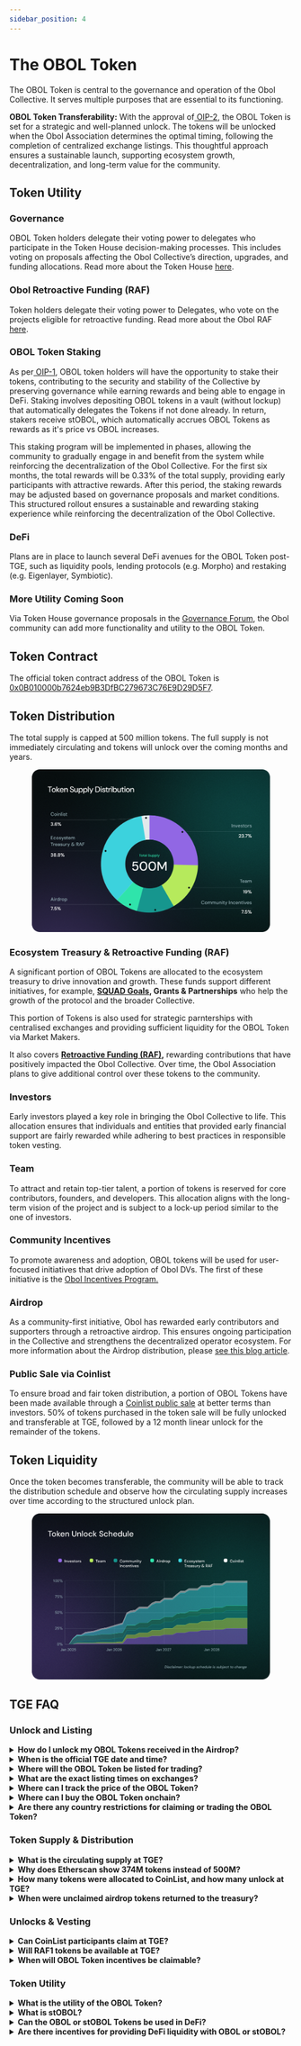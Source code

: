 ```yaml
---
sidebar_position: 4
---
```


# The OBOL Token

The OBOL Token is central to the governance and operation of the Obol Collective. It serves multiple purposes that are essential to its functioning.

**OBOL Token Transferability:** With the approval of[ OIP-2](https://community.obol.org/t/oip-2-unlock-obol-token/317/30), the OBOL Token is set for a strategic and well-planned unlock. The tokens will be unlocked when the Obol Association determines the optimal timing, following the completion of centralized exchange listings. This thoughtful approach ensures a sustainable launch, supporting ecosystem growth, decentralization, and long-term value for the community.

## Token Utility

### **Governance**

OBOL Token holders delegate their voting power to delegates who participate in the Token House decision-making processes. This includes voting on proposals affecting the Obol Collective’s direction, upgrades, and funding allocations. Read more about the Token House [here](token-house.md).

### **Obol Retroactive Funding (RAF)**

Token holders delegate their voting power to Delegates, who vote on the projects eligible for retroactive funding. Read more about the Obol RAF [here](raf.md).

### **OBOL Token Staking**

As per[ OIP-1](https://community.obol.org/t/oip-1-building-and-enabling-staking-for-the-obol-token/312), OBOL token holders will have the opportunity to stake their tokens, contributing to the security and stability of the Collective by preserving governance while earning rewards and being able to engage in DeFi. Staking involves depositing OBOL tokens in a vault (without lockup) that automatically delegates the Tokens if not done already. In return, stakers receive stOBOL, which automatically accrues OBOL Tokens as rewards as it's price vs OBOL increases.

This staking program will be implemented in phases, allowing the community to gradually engage in and benefit from the system while reinforcing the decentralization of the Obol Collective. For the first six months, the total rewards will be 0.33% of the total supply, providing early participants with attractive rewards. After this period, the staking rewards may be adjusted based on governance proposals and market conditions. This structured rollout ensures a sustainable and rewarding staking experience while reinforcing the decentralization of the Obol Collective.

### **DeFi**

Plans are in place to launch several DeFi avenues for the OBOL Token post-TGE, such as liquidity pools, lending protocols (e.g. Morpho) and restaking (e.g. Eigenlayer, Symbiotic).

### **More Utility Coming Soon**

Via Token House governance proposals in the [Governance Forum](https://community.obol.org/), the Obol community can add more functionality and utility to the OBOL Token.

## Token Contract

The official token contract address of the OBOL Token is [0x0B010000b7624eb9B3DfBC279673C76E9D29D5F7](https://etherscan.io/address/0x0B010000b7624eb9B3DfBC279673C76E9D29D5F7).

## Token Distribution

The total supply is capped at 500 million tokens. The full supply is not immediately circulating and tokens will unlock over the coming months and years.

<figure><img src="../../.gitbook/assets/12_Supply.png" alt=""><figcaption></figcaption></figure>

### **Ecosystem Treasury & Retroactive Funding (RAF)**

A significant portion of OBOL Tokens are allocated to the ecosystem treasury to drive innovation and growth. These funds support different initiatives, for example, [**SQUAD Goals**](https://community.obol.org/t/oip-3-obol-collective-2025-goals-proposal/)**, Grants & Partnerships** who help the growth of the protocol and the broader Collective.

This portion of Tokens is also used for strategic parnterships with centralised exchanges and providing sufficient liquidity for the OBOL Token via Market Makers.

It also covers [**Retroactive Funding (RAF)**](https://docs.obol.org/community-and-governance/governance/raf)**,** rewarding contributions that have positively impacted the Obol Collective. Over time, the Obol Association plans to give additional control over these tokens to the community.

### **Investors**

Early investors played a key role in bringing the Obol Collective to life. This allocation ensures that individuals and entities that provided early financial support are fairly rewarded while adhering to best practices in responsible token vesting.

### **Team**

To attract and retain top-tier talent, a portion of tokens is reserved for core contributors, founders, and developers. This allocation aligns with the long-term vision of the project and is subject to a lock-up period similar to the one of investors.

### **Community Incentives**

To promote awareness and adoption, OBOL tokens will be used for user-focused initiatives that drive adoption of Obol DVs. The first of these initiative is the [Obol Incentives Program.](https://obol.org/incentives)

### **Airdrop**

As a community-first initiative, Obol has rewarded early contributors and supporters through a retroactive airdrop. This ensures ongoing participation in the Collective and strengthens the decentralized operator ecosystem. For more information about the Airdrop distribution, please [see this blog article](https://blog.obol.org/airdrop/).

### **Public Sale via Coinlist**

To ensure broad and fair token distribution, a portion of OBOL Tokens have been made available through a [Coinlist public sale](https://coinlist.co/obol) at better terms than investors. 50% of tokens purchased in the token sale will be fully unlocked and transferable at TGE, followed by a 12 month linear unlock for the remainder of the tokens.

## Token Liquidity

Once the token becomes transferable, the community will be able to track the distribution schedule and observe how the circulating supply increases over time according to the structured unlock plan.

<figure><img src="../../.gitbook/assets/13_UnlockSchedule.png" alt=""><figcaption></figcaption></figure>

## TGE FAQ

### Unlock and Listing

<details>

<summary><strong>How do I unlock my OBOL Tokens received in the Airdrop?</strong></summary>

Starting May 7th at 11:00 AM UTC, visit [**claim.obol.org**](https://claim.obol.org), click **“Unlock”**, and follow the steps.

</details>

<details>

<summary><strong>When is the official TGE date and time?</strong></summary>

The OBOL Token will be listed on exchanges for deposit, trading and withdrawals on May 7th, 2025 at 11:00 AM UTC

</details>

<details>

<summary><strong>Where will the OBOL Token be listed for trading?</strong></summary>

* **Binance**, **Bybit**, **Bitget**, **Gate.io**, **MEXC**, and others.

- Check [CoinGecko](https://coingecko.com) or [CoinMarketCap](https://coinmarketcap.com/currencies/obol/) for the most up-to-date list.

</details>

<details>

<summary><strong>What are the exact listing times on exchanges?</strong></summary>

* **Binance Alpha** – _May 7 at 10:00 AM UTC_

- **Binance Futures** – _May 7 at 10:30 AM UTC_

* **Bybit, Gate.io, Bitget, MEXC** – _May 7 at 11:00 AM UTC_

</details>

<details>

<summary><strong>Where can I track the price of the OBOL Token?</strong></summary>

[CoinGecko](https://coingecko.com) and [CoinMarketCap](https://coinmarketcap.com/currencies/obol/)

</details>

<details>

<summary><strong>Where can I buy the OBOL Token onchain?</strong></summary>

* A **Uniswap v3 pool** will be seeded with initial liquidity.

- The contract address is [here](https://etherscan.io/address/0x57F52C9faa6D40c5163D76b8D7dD81ddB7c95434).

* Anyone can start a pool. Check live prices via **CoinGecko**, or **CoinMarketCap**.

</details>

<details>

<summary><strong>Are there any country restrictions for claiming or trading the OBOL Token?</strong></summary>

* Yes. Each venue has its own restrictions.

- Unlocking OBOL Tokens received through the Airdrop is subject to the same geo restrictions as claiming.

</details>

### **Token Supply & Distribution**

<details>

<summary><strong>What is the circulating supply at TGE?</strong></summary>

Approximately 1&#x39;**%**. Full breakdown is on [CoinMarketCap](https://coinmarketcap.com/currencies/obol/).

</details>

<details>

<summary><strong>Why does Etherscan show 374M tokens instead of 500M?</strong></summary>

For legal and tax reasons, not all tokens are minted yet.

</details>

<details>

<summary><strong>How many tokens were allocated to CoinList, and how many unlock at TGE?</strong></summary>

Details available on the [**Coinlist Sale Page**](https://coinlist.co/obol).

</details>

<details>

<summary><strong>When were unclaimed airdrop tokens returned to the treasury?</strong></summary>

As approved by [**OIP-2**](https://community.obol.org/t/oip-2-unlock-obol-token/317), they were [returned](https://etherscan.io/tx/0x738b4c252bb4613b9945e3b6426ec4ee510c6cdb86027fe20d533c4799a3a331) on **May 2, 2025**.

</details>

### **Unlocks & Vesting**

<details>

<summary><strong>Can CoinList participants claim at TGE?</strong></summary>

Yes, a portion of their tokens will unlock per the [**Coinlist terms**](https://coinlist.co/obol).

</details>

<details>

<summary><strong>Will RAF1 tokens be available at TGE?</strong></summary>

RAF1 tokens will be distributed **shortly after TGE**.

</details>

<details>

<summary><strong>When will OBOL Token incentives be claimable?</strong></summary>

Starting May 12, 2025

</details>

### **Token Utility**

<details>

<summary><strong>What is the utility of the OBOL Token?</strong></summary>

See the top of the page

</details>

<details>

<summary><strong>What is stOBOL?</strong></summary>

A staked version of the OBOL Token that can be used in DeFi or with restaking platforms.

</details>

<details>

<summary><strong>Can the OBOL or stOBOL Tokens be used in DeFi?</strong></summary>

Yes. More info will follow **post-TGE**.

</details>

<details>

<summary><strong>Are there incentives for providing DeFi liquidity with OBOL or stOBOL?</strong></summary>

**Not at TGE**, but proposals for incentives can be submitted via governance.

</details>
